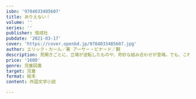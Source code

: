 ```yaml
---
isbn: '9784033485607'
title: ありえない！
volume: ''
series: ''
publisher: 偕成社
pubdate: '2021-03-17'
cover: 'https://cover.openbd.jp/9784033485607.jpg'
author: エリック・カール／著 アーサー・ビナード／翻
description: 見開きごとに、立場が逆転したものや、奇妙な組み合わせが登場。でも、これってほんとにありえない？　固定観念を打ちやぶる絵本。
price: '1600'
genre: 児童図書
target: 児童
format: 絵本
content: 外国文学小説

---
```


